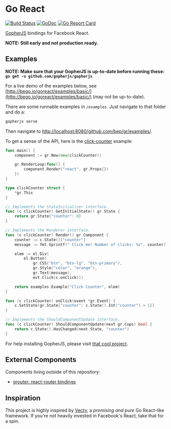 # Go React

[![Build Status](https://travis-ci.org/bep/gr.svg)](https://travis-ci.org/bep/gr)
[![GoDoc](https://godoc.org/github.com/bep/gr?status.svg)](https://godoc.org/github.com/bep/gr)
[![Go Report Card](https://goreportcard.com/badge/github.com/bep/gr)](https://goreportcard.com/report/github.com/bep/gr)

		
[GopherJS](https://github.com/gopherjs/gopherjs) bindings for Facebook React. 

**NOTE: Still early and not production ready.**

## Examples

**NOTE: Make sure that your GopherJS is up-to-date before running these: `go get -u github.com/gopherjs/gopherjs`**

For a live demo of the examples below, see [http://bego.io/goreact/examples/basic/](http://bego.io/goreact/examples/basic/)  (may not be up-to-date).

There are some runnable examples in `/examples`. Just navigate to that folder and do a:

```bash
gopherjs serve
```
Then navigate to [http://localhost:8080/github.com/bep/gr/examples/](http://localhost:8080/github.com/bep/gr/examples/).

To get a sense of the API, here is the [click-counter](https://github.com/bep/gr/blob/master/examples/basic-click-counter/main.go) example:

```go
func main() {
	component := gr.New(new(clickCounter))

	gr.RenderLoop(func() {
		component.Render("react", gr.Props{})
	})
}

type clickCounter struct {
	*gr.This
}

// Implements the StateInitializer interface.
func (c clickCounter) GetInitialState() gr.State {
	return gr.State{"counter": 0}
}

// Implements the Renderer interface.
func (c clickCounter) Render() gr.Component {
	counter := c.State()["counter"]
	message := fmt.Sprintf(" Click me! Number of clicks: %v", counter)

	elem := el.Div(
		el.Button(
			gr.CSS("btn", "btn-lg", "btn-primary"),
			gr.Style("color", "orange"),
			gr.Text(message),
			evt.Click(c.onClick)))

	return examples.Example("Click Counter", elem)
}

func (c clickCounter) onClick(event *gr.Event) {
	c.SetState(gr.State{"counter": c.State().Int("counter") + 1})
}

// Implements the ShouldComponentUpdate interface.
func (c clickCounter) ShouldComponentUpdate(next gr.Cops) bool {
	return c.State().HasChanged(next.State, "counter")
}
```

For help installing GopherJS, please visit [that cool project](https://github.com/gopherjs/gopherjs).

## External Components

Components living outside of this repository:

* [grouter: react-router bindings](https://github.com/bep/grouter)

## Inspiration

This project is highly inspired by [Vecty](https://github.com/gopherjs/vecty), a *promising and pure* Go React-like framework. If you're not heavily invested in Facebook's React, take that for a spin.

